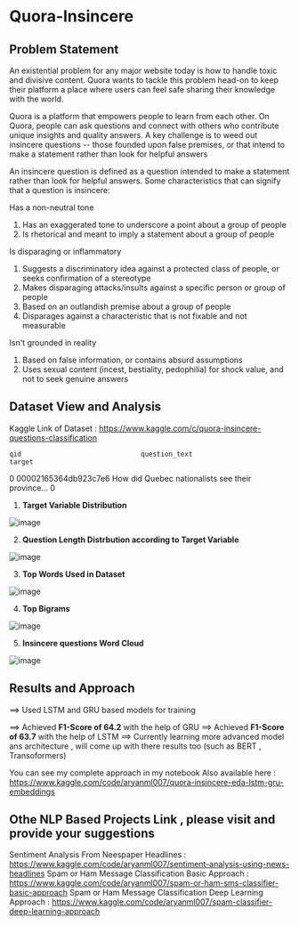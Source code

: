 # Quora-Insincere

## Problem Statement

An existential problem for any major website today is how to handle toxic and divisive content. Quora wants to tackle this problem head-on to keep their platform a place where users can feel safe sharing their knowledge with the world.

Quora is a platform that empowers people to learn from each other. On Quora, people can ask questions and connect with others who contribute unique insights and quality answers. A key challenge is to weed out insincere questions -- those founded upon false premises, or that intend to make a statement rather than look for helpful answers

An insincere question is defined as a question intended to make a statement rather than look for helpful answers. Some characteristics that can signify that a question is insincere:

Has a non-neutral tone

  1) Has an exaggerated tone to underscore a point about a group of people
  2) Is rhetorical and meant to imply a statement about a group of people
  
Is disparaging or inflammatory

  1) Suggests a discriminatory idea against a protected class of people, or seeks confirmation of a stereotype
  2) Makes disparaging attacks/insults against a specific person or group of people
  3) Based on an outlandish premise about a group of people
  4) Disparages against a characteristic that is not fixable and not measurable

Isn't grounded in reality

  1) Based on false information, or contains absurd assumptions
  2) Uses sexual content (incest, bestiality, pedophilia) for shock value, and not to seek genuine answers
  
 
 ## Dataset View and Analysis
 
 Kaggle Link of Dataset : https://www.kaggle.com/c/quora-insincere-questions-classification
 
  	qid	                             question_text	                      target
0	00002165364db923c7e6	 How did Quebec nationalists see their province...	 0


1) **Target Variable Distribution**

![image](https://user-images.githubusercontent.com/54737469/184329915-8fc5d0c2-33d9-4a01-b314-31988e14ae8a.png)

2) **Question Length Distrbution according to Target Variable**

![image](https://user-images.githubusercontent.com/54737469/184330063-1ec1c0f6-893c-4ff0-9453-7a7fcb9fb13f.png)

3) **Top Words Used in Dataset**

![image](https://user-images.githubusercontent.com/54737469/184330267-2ae2cee3-d387-477a-9909-ea3eed019bf9.png)

4) **Top Bigrams**

![image](https://user-images.githubusercontent.com/54737469/184330341-2d6c147a-aca4-4d55-998d-30b61e7a1bb3.png)

5) **Insincere questions Word Cloud**

![image](https://user-images.githubusercontent.com/54737469/184330462-5b33a191-b75b-4fcd-a80a-11d70b135e86.png)


## Results and Approach

==> Used LSTM and GRU based models for training 

==> Achieved **F1-Score of 64.2** with the help of GRU
==> Achieved **F1-Score of 63.7** with the help of LSTM
==> Currently learning more advanced model ans architecture , will come up with there results too (such as BERT , Transoformers)


You can see my complete approach in my notebook 
Also available here : https://www.kaggle.com/code/aryanml007/quora-insincere-eda-lstm-gru-embeddings



## Othe NLP Based Projects Link , please visit and provide your suggestions

Sentiment Analysis From Neespaper Headlines : https://www.kaggle.com/code/aryanml007/sentiment-analysis-using-news-headlines
Spam or Ham Message Classification Basic Approach : https://www.kaggle.com/code/aryanml007/spam-or-ham-sms-classifier-basic-approach
Spam or Ham Message Classification Deep Learning Approach : https://www.kaggle.com/code/aryanml007/spam-classifier-deep-learning-approach

